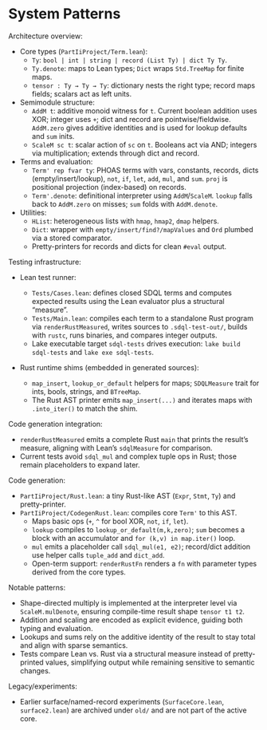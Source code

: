 # System Patterns

Architecture overview:

- Core types (`PartIiProject/Term.lean`):
  - `Ty`: `bool | int | string | record (List Ty) | dict Ty Ty`.
  - `Ty.denote`: maps to Lean types; `Dict` wraps `Std.TreeMap` for finite maps.
  - `tensor : Ty → Ty → Ty`: dictionary nests the right type; record maps fields; scalars act as left units.
- Semimodule structure:
  - `AddM t`: additive monoid witness for `t`. Current boolean addition uses XOR; integer uses `+`; dict and record are pointwise/fieldwise. `AddM.zero` gives additive identities and is used for lookup defaults and `sum` inits.
  - `ScaleM sc t`: scalar action of `sc` on `t`. Booleans act via AND; integers via multiplication; extends through dict and record.
- Terms and evaluation:
  - `Term' rep fvar ty`: PHOAS terms with vars, constants, records, dicts (empty/insert/lookup), `not`, `if`, `let`, `add`, `mul`, and `sum`. `proj` is positional projection (index-based) on records.
  - `Term'.denote`: definitional interpreter using `AddM`/`ScaleM`. `lookup` falls back to `AddM.zero` on misses; `sum` folds with `AddM.denote`.
- Utilities:
  - `HList`: heterogeneous lists with `hmap`, `hmap2`, `dmap` helpers.
  - `Dict`: wrapper with `empty/insert/find?/mapValues` and `Ord` plumbed via a stored comparator.
  - Pretty-printers for records and dicts for clean `#eval` output.

Testing infrastructure:

- Lean test runner:
  - `Tests/Cases.lean`: defines closed SDQL terms and computes expected results using the Lean evaluator plus a structural “measure”.
  - `Tests/Main.lean`: compiles each term to a standalone Rust program via `renderRustMeasured`, writes sources to `.sdql-test-out/`, builds with `rustc`, runs binaries, and compares integer outputs.
  - Lake executable target `sdql-tests` drives execution: `lake build sdql-tests` and `lake exe sdql-tests`.

- Rust runtime shims (embedded in generated sources):
  - `map_insert`, `lookup_or_default` helpers for maps; `SDQLMeasure` trait for ints, bools, strings, and `BTreeMap`.
  - The Rust AST printer emits `map_insert(...)` and iterates maps with `.into_iter()` to match the shim.

Code generation integration:

- `renderRustMeasured` emits a complete Rust `main` that prints the result’s measure, aligning with Lean’s `sdqlMeasure` for comparison.
- Current tests avoid `sdql_mul` and complex tuple ops in Rust; those remain placeholders to expand later.

Code generation:

- `PartIiProject/Rust.lean`: a tiny Rust-like AST (`Expr`, `Stmt`, `Ty`) and pretty-printer.
- `PartIiProject/CodegenRust.lean`: compiles core `Term'` to this AST.
  - Maps basic ops (`+`, `^` for bool XOR, `not`, `if`, `let`).
  - `lookup` compiles to `lookup_or_default(m,k,zero)`; `sum` becomes a block with an accumulator and `for (k,v) in map.iter()` loop.
  - `mul` emits a placeholder call `sdql_mul(e1, e2)`; record/dict addition use helper calls `tuple_add` and `dict_add`.
  - Open-term support: `renderRustFn` renders a `fn` with parameter types derived from the core types.

Notable patterns:

- Shape-directed multiply is implemented at the interpreter level via `ScaleM.mulDenote`, ensuring compile-time result shape `tensor t1 t2`.
- Addition and scaling are encoded as explicit evidence, guiding both typing and evaluation.
- Lookups and sums rely on the additive identity of the result to stay total and align with sparse semantics.
- Tests compare Lean vs. Rust via a structural measure instead of pretty-printed values, simplifying output while remaining sensitive to semantic changes.

Legacy/experiments:

- Earlier surface/named-record experiments (`SurfaceCore.lean`, `surface2.lean`) are archived under `old/` and are not part of the active core.
